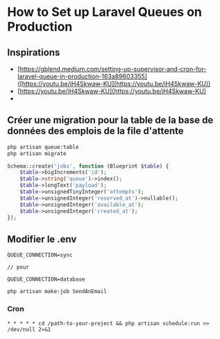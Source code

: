 # How to Set up Laravel Queues on Production

## Inspirations

- [https://gblend.medium.com/setting-up-supervisor-and-cron-for-laravel-queue-in-production-163a89603355]([https://youtu.be/iH4Skwaw-KU](https://youtu.be/iH4Skwaw-KU))
- [https://youtu.be/iH4Skwaw-KU](https://youtu.be/iH4Skwaw-KU)
-

## Créer une migration pour la table de la base de données des emplois de la file d'attente

```bash
php artisan queue:table
php artisan migrate
```

```php
Schema::create('jobs', function (Blueprint $table) {
    $table->bigIncrements('id');
    $table->string('queue')->index();
    $table->longText('payload');
    $table->unsignedTinyInteger('attempts');
    $table->unsignedInteger('reserved_at')->nullable();
    $table->unsignedInteger('available_at');
    $table->unsignedInteger('created_at');
});
```

## Modifier le .env

```
QUEUE_CONNECTION=sync

// pour 

QUEUE_CONNECTION=database
```

```shell
php artisan make:job SendAnEmail
```

### Cron 

```shell
* * * * * cd /path-to-your-project && php artisan schedule:run >> /dev/null 2>&1

```

